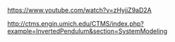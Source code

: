 
https://www.youtube.com/watch?v=zHyjjZ9aD2A


http://ctms.engin.umich.edu/CTMS/index.php?example=InvertedPendulum&section=SystemModeling
